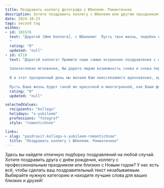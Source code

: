 ```yaml
---
title: Поздравить коллегу фотографа с Юбилеем. Романтичное
description: Хотите поздравить коллегу с Юбилеем или другим праздником? Наш ИИ создаст незабываемое поздравление, а вы обязательно выделитесь среди других.  
date: 2024-10-23
tags: second tag
wishes:
- id: 101576
  text: "Дорогой [Имя Коллеги], с Юбилеем!  Пусть твоя жизнь, подобно волшебной фотографии, будет полна ярких красок, незабываемых моментов и трогательных деталей.  Пусть каждый новый день приносит вдохновение, а твоё мастерство продолжает очаровывать и завораживать.  Желаю тебе бесконечного счастья, любви и, конечно же,  успехов в твоём прекрасном мире фотографии!
  "
  rating: "0"
  updated: "null"
- id: 6719
  text: "Дорогой коллега! Примите наши самые искренние поздравления с юбилеем!
  
  Запечатлевая мгновения, Вы дарите людям возможность снова и снова переживать прекрасные моменты. Ваш взгляд художника позволяет нам увидеть мир в ином свете, полном красоты и эмоций.
  
  И в этот праздничный день мы желаем Вам неиссякаемого вдохновения, ярких идей и новых шедевров. Пусть каждый кадр, сделанный Вами, будет наполнен светом, теплом и волшебством.
  
  Пусть Ваша жизнь будет такой же красочной и многогранной, как Ваши фотографии. Счастья, здоровья и долгих лет творчества!"
  rating: "0"
  updated: "null"

selectedValues:
  recipients: "kollegu"
  holidays: "s-yubileem"
  professions: "fotograf"
  style: "romantichnoe"

links:
- slug: "pozdravit-kollegu-s-yubileem-romantichnoe"
  title: "Поздравить коллегу с Юбилеем. Романтичное"
---
```


Здесь вы найдете отличную подборку поздравлений на любой случай.
Хотите поздравить друга с днём рождения, коллегу с профессиональным праздником или близких с Новым годом? У нас есть всё, чтобы сделать ваш поздравительный текст незабываемым. Выбирайте нужную категорию и находите лучшие слова для ваших близких и друзей!
